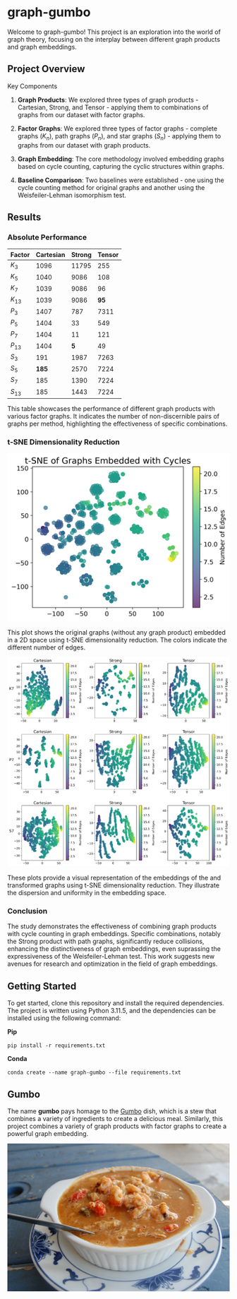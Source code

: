 # graph-gumbo
Welcome to graph-gumbo! This project is an exploration into the world of graph theory, focusing on the interplay between different graph products and graph embeddings.

## Project Overview
Key Components

1. **Graph Products**: We explored three types of graph products - Cartesian, Strong, and Tensor - applying them to combinations of graphs from our dataset with factor graphs.

2. **Factor Graphs**: We explored three types of factor graphs - complete graphs ($K_n$), path graphs ($P_n$), and star graphs ($S_n$) - applying them to graphs from our dataset with graph products.

3. **Graph Embedding**: The core methodology involved embedding graphs based on cycle counting, capturing the cyclic structures within graphs.

4. **Baseline Comparison**: Two baselines were established - one using the cycle counting method for original graphs and another using the Weisfeiler-Lehman isomorphism test.

## Results

### Absolute Performance

| Factor    | Cartesian | Strong | Tensor |
| ------    | --------- | ------ | ------ |
| $K_3$     | 1096      | 11795  | 255    |
| $K_5$     | 1040      | 9086   | 108    |
| $K_7$     | 1039      | 9086   | 96     |
| $K_{13}$  | 1039      | 9086   | **95** |
| $P_3$     | 1407      | 787    | 7311   |
| $P_5$     | 1404      | 33     | 549    |
| $P_7$     | 1404      | 11     | 121    |
| $P_{13}$  | 1404      | **5**  | 49     |
| $S_3$     | 191       | 1987   | 7263   |
| $S_5$     | **185**   | 2570   | 7224   |
| $S_7$     | 185       | 1390   | 7224   |
| $S_{13}$  | 185       | 1443   | 7224   |


This table showcases the performance of different graph products with various factor graphs. It indicates the number of non-discernible pairs of graphs per method, highlighting the effectiveness of specific combinations.

### t-SNE Dimensionality Reduction

![t-SNE Original](./img/plots/png/tsne_original.png)

This plot shows the original graphs (without any graph product) embedded in a 2D space using t-SNE dimensionality reduction. The colors indicate the different number of edges.

![t-SNE Product](./img/plots/png/tsne_product.png)

These plots provide a visual representation of the embeddings of the and transformed graphs using t-SNE dimensionality reduction. They illustrate the dispersion and uniformity in the embedding space.

### Conclusion
The study demonstrates the effectiveness of combining graph products with cycle counting in graph embeddings. Specific combinations, notably the Strong product with path graphs, significantly reduce collisions, enhancing the distinctiveness of graph embeddings, even suprassing the expressiveness of the Weisfeiler-Lehman test. This work suggests new avenues for research and optimization in the field of graph embeddings.

## Getting Started
To get started, clone this repository and install the required dependencies. The project is written using Python 3.11.5, and the dependencies can be installed using the following command:

**Pip**
```
pip install -r requirements.txt
```

**Conda**
```
conda create --name graph-gumbo --file requirements.txt
```
## Gumbo
The name **gumbo** pays homage to the [Gumbo](https://en.wikipedia.org/wiki/Gumbo) dish, which is a stew that combines a variety of ingredients to create a delicious meal. Similarly, this project combines a variety of graph products with factor graphs to create a powerful graph embedding.

![Gumbo](./img/gumba.png)
